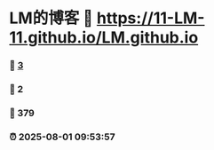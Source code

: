 # LM的博客 :link: https://11-LM-11.github.io/LM.github.io 
### :page_facing_up: [3](https://11-LM-11.github.io/LM.github.io/tag.html) 
### :speech_balloon: 2 
### :hibiscus: 379 
### :alarm_clock: 2025-08-01 09:53:57    
